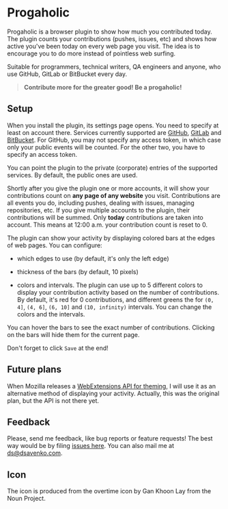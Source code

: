 
# Progaholic

Progaholic is a browser plugin to show how much you contributed today. The plugin counts your contributions (pushes, issues, etc) and shows how active you've been today on every web page you visit. The idea is to encourage you to do more instead of pointless web surfing.

Suitable for programmers, technical writers, QA engineers and anyone, who use GitHub, GitLab or BitBucket every day. 

> **Contribute more for the greater good! Be a progaholic!**

## Setup

When you install the plugin, its settings page opens. You need to specify at least on account there. Services currently supported are [GitHub](https://github.com), [GitLab](https://gitlab.com) and [BitBucket](https://bitbucket.org). For GitHub, you may not specify any access token, in which case only your public events will be counted. For the other two, you have to specify an access token.

You can point the plugin to the private (corporate) entries of the supported services. By default, the public ones are used.

Shortly after you give the plugin one or more accounts, it will show your contributions count on **any page of any website** you visit. Contributions are all events you do, including pushes, dealing with issues, managing repositories, etc. If you give multiple accounts to the plugin, their contributions will be summed. Only **today** contributions are taken into account. This means at 12:00 a.m. your contribution count is reset to 0.

The plugin can show your activity by displaying colored bars at the edges of web pages. You can configure:

* which edges to use (by default, it's only the left edge)

* thickness of the bars (by default, 10 pixels)

* colors and intervals. The plugin can use up to 5 different colors to display your contribution activity based on the number of contributions. By default, it's red for 0 contributions, and different greens the for `(0, 4]`, `(4, 6]`, `(6, 10]` and `(10, infinity)` intervals. You can change the colors and the intervals.

You can hover the bars to see the exact number of contributions. Clicking on the bars will hide them for the current page.

Don't forget to click `Save` at the end!

## Future plans

When Mozilla releases a [WebExtensions API for theming](https://blog.mozilla.org/addons/2017/02/24/improving-themes-in-firefox/), I will use it as an alternative method of displaying your activity. Actually, this was the original plan, but the API is not there yet.

## Feedback

Please, send me feedback, like bug reports or feature requests! The best way would be by filing [issues here](https://github.com/dsavenko/progaholic/issues). You can also mail me at ds@dsavenko.com.

## Icon

The icon is produced from the overtime icon by Gan Khoon Lay from the Noun Project.
